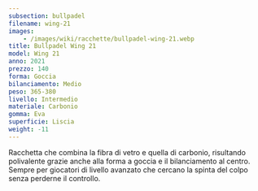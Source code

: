 ```yaml
---
subsection: bullpadel
filename: wing-21
images:
    - /images/wiki/racchette/bullpadel-wing-21.webp
title: Bullpadel Wing 21
model: Wing 21
anno: 2021
prezzo: 140
forma: Goccia
bilanciamento: Medio
peso: 365-380
livello: Intermedio
materiale: Carbonio
gomma: Eva
superficie: Liscia
weight: -11
---
```

Racchetta che combina la fibra di vetro e quella di carbonio, risultando polivalente grazie anche alla forma a goccia e il bilanciamento al centro. Sempre per giocatori di livello avanzato che cercano la spinta del colpo senza perderne il controllo.